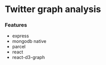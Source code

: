 # Twitter graph analysis 

### Features

* express
* mongodb native
* parcel
* react
* react-d3-graph

